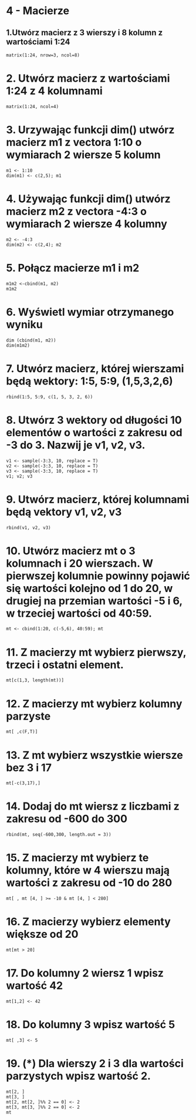 # 4 - Macierze
## 1.Utwórz macierz z 3 wierszy i 8 kolumn z wartościami 1:24
```
matrix(1:24, nrow=3, ncol=8)
```
# 2. Utwórz macierz z wartościami 1:24 z 4 kolumnami
```
matrix(1:24, ncol=4)
```
# 3. Urzywając funkcji dim() utwórz macierz m1 z vectora 1:10 o wymiarach 2 wiersze 5 kolumn
```
m1 <- 1:10
dim(m1) <- c(2,5); m1
```
# 4. Używając funkcji dim() utwórz macierz m2 z vectora -4:3 o wymiarach 2 wiersze 4 kolumny
```
m2 <- -4:3
dim(m2) <- c(2,4); m2
```
# 5. Połącz macierze m1 i m2
```
m1m2 <-cbind(m1, m2)
m1m2
```
# 6. Wyświetl wymiar otrzymanego wyniku
```
dim (cbind(m1, m2))
dim(m1m2)
```
# 7. Utwórz macierz, której wierszami będą wektory: 1:5, 5:9, (1,5,3,2,6)
```
rbind(1:5, 5:9, c(1, 5, 3, 2, 6))
```
# 8. Utwórz 3 wektory od długości 10 elementów o wartości z zakresu od -3 do 3. Nazwij je v1, v2, v3.
```
v1 <- sample(-3:3, 10, replace = T)
v2 <- sample(-3:3, 10, replace = T)
v3 <- sample(-3:3, 10, replace = T)
v1; v2; v3
```
# 9. Utwórz macierz, której kolumnami będą vektory v1, v2, v3
```
rbind(v1, v2, v3)
```
# 10. Utwórz macierz mt o 3 kolumnach i 20 wierszach. W pierwszej kolumnie powinny pojawić się wartości kolejno od 1 do 20, w drugiej na przemian wartości -5 i 6, w trzeciej wartości od 40:59.
```
mt <- cbind(1:20, c(-5,6), 40:59); mt
```
# 11. Z macierzy mt wybierz pierwszy, trzeci i ostatni element.
```
mt[c(1,3, length(mt))]
```
# 12. Z macierzy mt wybierz kolumny parzyste
```
mt[ ,c(F,T)]
```
# 13. Z mt wybierz wszystkie wiersze bez 3 i 17
```
mt[-c(3,17),]
```
# 14. Dodaj do mt wiersz z liczbami z zakresu od -600 do 300
```
rbind(mt, seq(-600,300, length.out = 3))
```
# 15. Z macierzy mt wybierz te kolumny, które w 4 wierszu mają wartości z zakresu od -10 do 280
```
mt[ , mt [4, ] >= -10 & mt [4, ] < 280]
```
# 16. Z macierzy wybierz elementy większe od 20
```
mt[mt > 20]
```
# 17. Do kolumny 2 wiersz 1 wpisz wartość 42
```
mt[1,2] <- 42
```
# 18. Do kolumny 3 wpisz wartość 5
```
mt[ ,3] <- 5
```
# 19. (*) Dla wierszy 2 i 3 dla wartości parzystych wpisz wartość 2. 
```
mt[2, ]
mt[3, ]
mt[2, mt[2, ]%% 2 == 0] <- 2
mt[3, mt[3, ]%% 2 == 0] <- 2
mt
```
    
